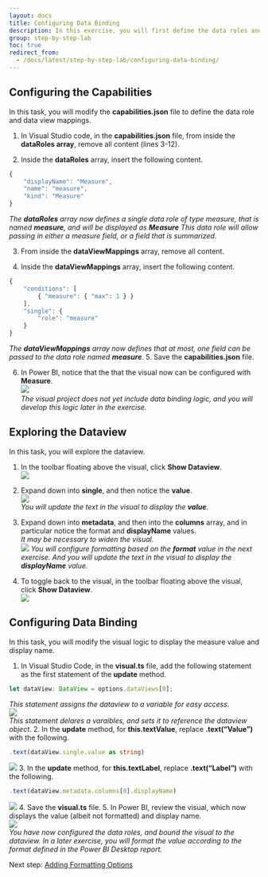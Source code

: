 ```yaml
---
layout: docs
title: Configuring Data Binding
description: In this exercise, you will first define the data roles and data view mappings, and then modify the custom visual logic to display the value and display name of a measure.
group: step-by-step-lab
toc: true
redirect_from:
  - /docs/latest/step-by-step-lab/configuring-data-binding/
---
```


## Configuring the Capabilities
In this task, you will modify the **capabilities.json** file to define the data role and data view mappings.

1. In Visual Studio code, in the **capabilities.json** file, from inside the **dataRoles array**, remove all content (lines 3-12).

2. Inside the **dataRoles** array, insert the following content.
```typescript
{
    "displayName": "Measure",
    "name": "measure",
    "kind": "Measure"
}
```
*The **dataRoles** array now defines a single data role of type measure, that is named **measure**, and will be displayed as **Measure** This data role will allow passing in either a measure field, or a field that is summarized.*

3. From inside the **dataViewMappings** array, remove all content.

4. Inside the **dataViewMappings** array, insert the following content.
```typescript
{
    "conditions": [
        { "measure": { "max": 1 } }
    ],
    "single": {
        "role": "measure"
    }
}
```
*The **dataViewMappings** array now defines that at most, one field can be passed to the data role named **measure**.*
5. Save the **capabilities.json** file.

6. In Power BI, notice that the that the visual now can be configured with **Measure**.  
![](../images/measure-quantity.png)  
*The visual project does not yet include data binding logic, and you will develop this logic later in the exercise.*

## Exploring the Dataview
In this task, you will explore the dataview.

1. In the toolbar floating above the visual, click **Show Dataview**.  
![](../images/show-dataview.png)  

2. Expand down into **single**, and then notice the **value**.  
![](../images/single-value.png)  
*You will update the text in the visual to display the **value***.

3. Expand down into **metadata**, and then into the **columns** array, and in particular notice the format and **displayName** values.  
*It may be necessary to widen the visual.*  
![](../images/displayname-value.png) 
*You will configure formatting based on the **format** value in the next exercise. And you will update the text in the visual to display the **displayName** value.*
4. To toggle back to the visual, in the toolbar floating above the visual, click **Show Dataview**.  
![](../images/show-dataview-clicked.png)  

## Configuring Data Binding
In this task, you will modify the visual logic to display the measure value and display name.

1. In Visual Studio Code, in the **visual.ts** file, add the following statement as the first statement of
the **update** method.
```typescript
let dataView: DataView = options.dataViews[0];
```  
*This statement assigns the dataview to a variable for easy access.*  
![](../images/update-with-dataview.png)  
*This statement delares a varaibles, and sets it to reference the dataview object.*
2. In the **update** method, for **this.textValue**, replace **.text(“Value”)** with the following.
```typescript
.text(dataView.single.value as string)
```  
![](../images/dataview-single-value.png)
3. In the **update** method, for **this.textLabel**, replace **.text(“Label”)** with the following.
```typescript
.text(dataView.metadata.columns[0].displayName)
```  
![](../images/columns-displayname.png)
4. Save the **visual.ts** file.
5. In Power BI, review the visual, which now displays the value (albeit not formatted) and display name.  
![](../images/visual-123456.png)  
*You have now configured the data roles, and bound the visual to the dataview. In a later exercise, you will format the value according to the format defined in the Power BI Desktop report.* 

Next step: [Adding Formatting Options](../adding-formatting-options/)